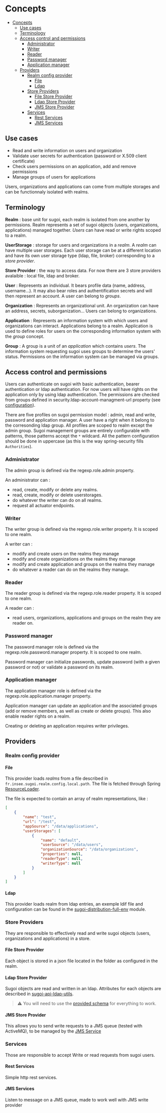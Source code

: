 # Concepts

- [Concepts](#concepts)
  - [Use cases](#use-cases)
  - [Terminology](#terminology)
  - [Access control and permissions](#access-control-and-permissions)
    - [Administrator](#administrator)
    - [Writer](#writer)
    - [Reader](#reader)
    - [Password manager](#password-manager)
    - [Application manager](#application-manager)
  - [Providers](#providers)
    - [Realm config provider](#realm-config-provider)
      - [File](#file)
      - [Ldap](#ldap)
    - [Store Providers](#store-providers)
      - [File Store Provider](#file-store-provider)
      - [Ldap Store Provider](#ldap-store-provider)
      - [JMS Store Provider](#jms-store-provider)
    - [Services](#services)
      - [Rest Services](#rest-services)
      - [JMS Services](#jms-services)
      
## Use cases

- Read and write information on users and organization
- Validate user secrets for authentication (password or X.509 client certificate)
- Check users permissions on an application, add and remove permissions
- Manage groups of users for applications

Users, organizations and applications can come from multiple storages and can be functionnaly isolated with realms.

## Terminology

**Realm** : base unit for sugoi, each realm is isolated from one another by permissions. Realm represents a set of sugoi objects (users, organizations, applications) managed together. *Users* can have read or write rights scoped to a realm.

**UserStorage** : storage for users and organizations in a *realm*. A *realm* can have multiple user storages. Each user storage can be at a different location and have its own user storage type (ldap, file, broker) corresponding to a *store provider*.

**Store Provider** : the way to access data. For now there are 3 store providers avalaible : local file, ldap and broker.

**User** : Represents an individual. It bears profile data (name, address, username...). It may also bear roles and authentification secrets and will then represent an account. A user can belong to *groups*.

**Organization** : Represents an organizational unit. An organization can have an address, secrets, suborganization... Users can belong to organizations.

**Application** : Represents an information system with which users and organizations can interact. Applications belong to a realm. Application is used to define roles for users on the corresponding information system with the *group* concept.

**Group** : A group is a unit of an *application* which contains *users*. The information system requesting sugoi uses groups to determine the users' status. Permissions on the information system can be managed via groups.

## Access control and permissions

Users can authenticate on sugoi with basic authentication, bearer authentication or ldap authentication. For now users will have rights on the application only by using ldap authentication. The permissions are checked from groups defined in security.ldap-account-managment-url property (see [configuration](configuration.md)).

There are five profiles on sugoi permission model : admin, read and write, password and application manager. A user have a right when it belong to the corresonding ldap group. All profiles are scoped to realm except the admin group. Sugoi management groups are entirely configurable with patterns, those patterns accept the `*` wildcard. All the pattern configuration should be done in uppercase (as this is the way spring-security fills `Authorities`).

### Administrator

The admin group is defined via the regexp.role.admin property.

An administrator can :

- read, create, modify or delete any realms.
- read, create, modify or delete userstorages.
- do whatever the writer can do on all realms.
- request all actuator endpoints.

### Writer

The writer group is defined via the regexp.role.writer property. It is scoped to one realm.

A writer can :

- modify and create users on the realms they manage
- modify and create organizations on the realms they manage
- modify and create application and groups on the realms they manage
- do whatever a reader can do on the realms they manage.

### Reader

The reader group is defined via the regexp.role.reader property. It is scoped to one realm.

A reader can :

- read users, organizations, applications and groups on the realm they are reader on.

### Password manager

The password manager role is defined via the regexp.role.password.manager property. It is scoped to one realm.

Password manager can initialize passwords, update password (with a given password or not) or validate a password on its realm.

### Application manager

The application manager role is defined via the regexp.role.application.manager property. 

Application manager can update an application and the associated groups (add or remove members, as well as create or delete groups). This also enable reader rights on a realm.

Creating or deleting an application requires writer privileges.

## Providers

### Realm config provider

#### File

This provider loads *realms* from a file described in `fr.insee.sugoi.realm.config.local.path`. The file is fetched through Spring [ResourceLoader](https://docs.spring.io/spring-framework/docs/current/reference/html/core.html#resources-resourceloader).

The file is expected to contain an array of realm representations, like : 

```json
[
    {
        "name": "test",
        "url": "/test",
        "appSource": "/data/applications",
        "userStorages": [
            {
                "name": "default",
                "userSource": "/data/users",
                "organizationSource": "/data/organizations",
                "properties": null,
                "readerType": null,
                "writerType": null
            }
        ]
    }
]
```

#### Ldap

This provider loads realm from ldap entries, an exemple ldif file and configuration can be found in the [sugoi-distribution-full-env](../sugoi-api-distribution/sugoi-api-distribution-full-env/src/main/resources) module.

### Store Providers

They are responsible to effectively read and write sugoi objects (users, organizations and applications) in a store.


#### File Store Provider

Each object is stored in a json file located in the folder as configured in the realm.

#### Ldap Store Provider

Sugoi objects are read and written in an ldap. Attributes for each objects are described in  [sugoi-api-ldap-utils](../sugoi-api-sugoi-api-ldap-utils/src/main/java/fr/insee/sugoi/ldap/utils/mapper).

> ⚠️ You will need to use the [provided schema](ldap-schemas/insee.schema) for everything to work.

#### JMS Store Provider

This allows you to send write requests to a JMS queue (tested with ActiveMQ), to be managed by the [JMS Service]() 

### Services

Those are responsible to accept Write or read requests from sugoi users.

#### Rest Services

Simple http rest services.

#### JMS Services

Listen to message on a JMS queue, made to work well with JMS write provider